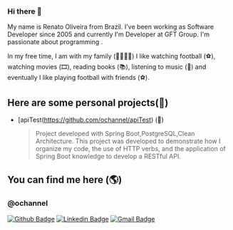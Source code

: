 ### Hi there 👋


My name is Renato Oliveira from Brazil. I've been working as Software Developer since 2005 and currently I'm Developer at GFT Group. I'm passionate about programming .

In my free time, I am with my family (👨‍👩‍👧‍👦) I like watching football (⚽️), watching movies (🎞️), reading books (📚), listening to music (🎵) and eventually I like playing football with friends (⚽️).

## Here are some personal projects(🎨)

- [apiTest(https://github.com/ochannel/apiTest) (🤖) 
	> Project  developed with Spring Boot,PostgreSQL,Clean Architecture. This project was developed to demonstrate how I organize my code, the use of HTTP verbs, and the application of Spring Boot knowledge to develop a RESTful API.


## You can find me here (🌎)
### @ochannel

[![Github Badge](https://camo.githubusercontent.com/e789c0c7d82366d21c19cd911c8737b7d6562e1e/68747470733a2f2f696d672e736869656c64732e696f2f62616467652f2d4769746875622d3030303f7374796c653d666c61742d737175617265266c6f676f3d476974687562266c6f676f436f6c6f723d7768697465266c696e6b3d68747470733a2f2f6769746875622e636f6d2f6c75636173676462)](https://github.com/ochannel)  [![Linkedin Badge](https://camo.githubusercontent.com/690733eed2d666fbb6b80a8534e5eda24197f5e0/68747470733a2f2f696d672e736869656c64732e696f2f62616467652f2d4c696e6b6564496e2d626c75653f7374796c653d666c61742d737175617265266c6f676f3d4c696e6b6564696e266c6f676f436f6c6f723d7768697465266c696e6b3d68747470733a2f2f7777772e6c696e6b6564696e2e636f6d2f696e2f6c756361732d62697474656e636f7572742f)](https://www.linkedin.com/in/renato-dos-santos-oliveira-09216082/)  [![Gmail Badge](https://camo.githubusercontent.com/2ddaca6465df34255a9431f5ebb85ca440d06625/68747470733a2f2f696d672e736869656c64732e696f2f62616467652f2d476d61696c2d6331343433383f7374796c653d666c61742d737175617265266c6f676f3d476d61696c266c6f676f436f6c6f723d7768697465266c696e6b3d6d61696c746f3a6c75636173676462697474656e636f75727440676d61696c2e636f6d)](mailto:renato.soliveira81@gmail.com@gmail.com)
<!--
**ochannel/ochannel** is a ✨ _special_ ✨ repository because its `README.md` (this file) appears on your GitHub profile.

Here are some ideas to get you started:

- 🔭 I’m currently working on ...
- 🌱 I’m currently learning ...
- 👯 I’m looking to collaborate on ...
- 🤔 I’m looking for help with ...
- 💬 Ask me about ...
- 📫 How to reach me: ...
- 😄 Pronouns: ...
- ⚡ Fun fact: ...
-->
